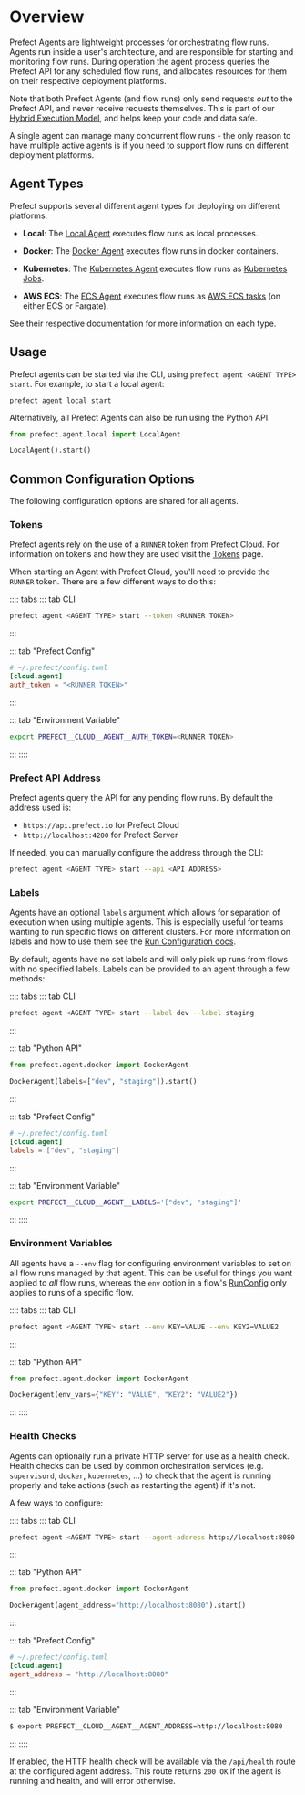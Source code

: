 # Overview

Prefect Agents are lightweight processes for orchestrating flow runs. Agents
run inside a user's architecture, and are responsible for starting and
monitoring flow runs. During operation the agent process queries the Prefect
API for any scheduled flow runs, and allocates resources for them on their
respective deployment platforms.

Note that both Prefect Agents (and flow runs) only send requests _out_ to the
Prefect API, and never receive requests themselves. This is part of our [Hybrid
Execution
Model](https://medium.com/the-prefect-blog/the-prefect-hybrid-model-1b70c7fd296),
and helps keep your code and data safe.

A single agent can manage many concurrent flow runs - the only reason to have
multiple active agents is if you need to support flow runs on different
deployment platforms.

## Agent Types

Prefect supports several different agent types for deploying on different
platforms.

- **Local**: The [Local Agent](./local.md) executes flow runs as local processes.

- **Docker**: The [Docker Agent](./docker.md) executes flow runs in docker
  containers.

- **Kubernetes**: The [Kubernetes Agent](./kubernetes.md) executes flow runs as
  [Kubernetes Jobs](https://kubernetes.io/docs/concepts/workloads/controllers/job/).

- **AWS ECS**: The [ECS Agent](./ecs.md) executes flow runs as [AWS ECS
  tasks](https://aws.amazon.com/ecs/) (on either ECS or Fargate).

See their respective documentation for more information on each type.

## Usage

Prefect agents can be started via the CLI, using `prefect agent <AGENT TYPE>
start`. For example, to start a local agent:

```
prefect agent local start
```

Alternatively, all Prefect Agents can also be run using the Python API.

```python
from prefect.agent.local import LocalAgent

LocalAgent().start()
```
## Common Configuration Options

The following configuration options are shared for all agents.

### Tokens <Badge text="Cloud"/>

Prefect agents rely on the use of a `RUNNER` token from Prefect Cloud. For
information on tokens and how they are used visit the
[Tokens](../concepts/tokens.html) page.

When starting an Agent with Prefect Cloud, you'll need to provide the `RUNNER`
token. There are a few different ways to do this:

:::: tabs
::: tab CLI
```bash
prefect agent <AGENT TYPE> start --token <RUNNER TOKEN>
```
:::

::: tab "Prefect Config"
```toml
# ~/.prefect/config.toml
[cloud.agent]
auth_token = "<RUNNER TOKEN>"
```
:::

::: tab "Environment Variable"
```bash
export PREFECT__CLOUD__AGENT__AUTH_TOKEN=<RUNNER TOKEN>
```
:::
::::

### Prefect API Address

Prefect agents query the API for any pending flow runs. By default the address
used is:

- `https://api.prefect.io` for Prefect Cloud
- `http://localhost:4200` for Prefect Server

If needed, you can manually configure the address through the CLI:

```bash
prefect agent <AGENT TYPE> start --api <API ADDRESS>
```

### Labels

Agents have an optional `labels` argument which allows for separation of
execution when using multiple agents. This is especially useful for teams
wanting to run specific flows on different clusters. For more information on
labels and how to use them see the
[Run Configuration docs](../flow_config/run_configs.md#labels).

By default, agents have no set labels and will only pick up runs from flows
with no specified labels. Labels can be provided to an agent
through a few methods:

:::: tabs
::: tab CLI
```bash
prefect agent <AGENT TYPE> start --label dev --label staging
```
:::

::: tab "Python API"
```python
from prefect.agent.docker import DockerAgent

DockerAgent(labels=["dev", "staging"]).start()
```
:::

::: tab "Prefect Config"
```toml
# ~/.prefect/config.toml
[cloud.agent]
labels = ["dev", "staging"]
```
:::

::: tab "Environment Variable"
```bash
export PREFECT__CLOUD__AGENT__LABELS='["dev", "staging"]'
```
:::
::::

### Environment Variables

All agents have a `--env` flag for configuring environment variables to set on
all flow runs managed by that agent. This can be useful for things you want
applied to *all* flow runs, whereas the `env` option in a flow's
[RunConfig](/orchestration/flow_config/run_configs.md) only applies to runs of a
specific flow.

:::: tabs
::: tab CLI
```bash
prefect agent <AGENT TYPE> start --env KEY=VALUE --env KEY2=VALUE2
```
:::

::: tab "Python API"
```python
from prefect.agent.docker import DockerAgent

DockerAgent(env_vars={"KEY": "VALUE", "KEY2": "VALUE2"})
```
:::
::::

### Health Checks

Agents can optionally run a private HTTP server for use as a health check.
Health checks can be used by common orchestration services (e.g.
`supervisord`, `docker`, `kubernetes`, ...) to check that the agent is
running properly and take actions (such as restarting the agent) if it's not.

A few ways to configure:

:::: tabs
::: tab CLI
```bash
prefect agent <AGENT TYPE> start --agent-address http://localhost:8080
```
:::

::: tab "Python API"
```python
from prefect.agent.docker import DockerAgent

DockerAgent(agent_address="http://localhost:8080").start()
```
:::

::: tab "Prefect Config"
```toml
# ~/.prefect/config.toml
[cloud.agent]
agent_address = "http://localhost:8080"
```
:::

::: tab "Environment Variable"
```bash
$ export PREFECT__CLOUD__AGENT__AGENT_ADDRESS=http://localhost:8080
```
:::
::::

If enabled, the HTTP health check will be available via the `/api/health`
route at the configured agent address. This route returns `200 OK` if the
agent is running and health, and will error otherwise.
